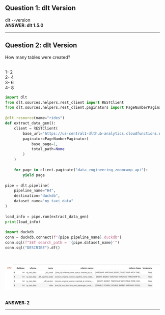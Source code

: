 <h2>Question 1: dlt Version</h2>

dlt --version<br>
**ANSWER: dlt 1.5.0**<br>

-------------------------------------------------------------------------------------------
<h2>Question 2: dlt Version</h2>

How many tables were created?<br><br>

1- 2<br>
2- 4<br>
3- 6<br>
4- 8<br>


```python
import dlt
from dlt.sources.helpers.rest_client import RESTClient
from dlt.sources.helpers.rest_client.paginators import PageNumberPaginator

@dlt.resource(name="rides")
def extract_data_gen():
    client = RESTClient(
        base_url="https://us-central1-dlthub-analytics.cloudfunctions.net",
        paginator=PageNumberPaginator(
            base_page=1,
            total_path=None
        )
    )
    
    for page in client.paginate("data_engineering_zoomcamp_api"):
        yield page

pipe = dlt.pipeline(
    pipeline_name="H4",
    destination="duckdb", 
    dataset_name="ny_taxi_data"
)

load_info = pipe.run(extract_data_gen)
print(load_info)

import duckdb
conn = duckdb.connect(f"{pipe.pipeline_name}.duckdb")
conn.sql(f"SET search_path = '{pipe.dataset_name}'")
conn.sql("DESCRIBE").df()
```
<br>

![Sample Image](../images/workshop/w1.png)
<br><br>

**ANSWER: 2**

----------------------------------------------------------------------------------------------

